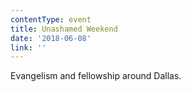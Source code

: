 ```yaml
---
contentType: event
title: Unashamed Weekend
date: '2018-06-08'
link: ''
---
```

Evangelism and fellowship around Dallas. 
